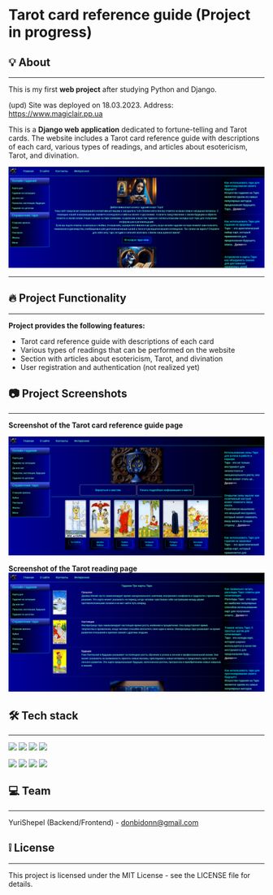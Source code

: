 # Tarot card reference guide (Project in progress)

## :bulb: About

___
This is my first **web project** after studying Python and Django.

(upd) Site was deployed on 18.03.2023. Address: https://www.magiclair.pp.ua

This is a **Django web application** dedicated to fortune-telling and Tarot cards. The website includes a Tarot card
reference guide with descriptions of each card, various types of readings, and articles about esotericism, Tarot, and
divination.

![Main Page](/static/images/for_readme/Index.png)
___

## :fire: Project Functionality

___
**Project provides the following features:**

* Tarot card reference guide with descriptions of each card
* Various types of readings that can be performed on the website
* Section with articles about esotericism, Tarot, and divination
* User registration and authentication (not realized yet)

## :camera: Project Screenshots

___
**Screenshot of the Tarot card reference guide page**

![Tarot Cards](/static/images/for_readme/TarotCards.png)

**Screenshot of the Tarot reading page**
![Tarot Divination](/static/images/for_readme/Divination.png)

## :hammer_and_wrench: Tech stack

___
![](https://www.vectorlogo.zone/logos/python/python-ar21.svg)
![](https://www.vectorlogo.zone/logos/djangoproject/djangoproject-ar21.svg)
![](https://www.vectorlogo.zone/logos/postgresql/postgresql-ar21.svg)
![](https://www.vectorlogo.zone/logos/redis/redis-ar21.svg)

![](https://www.vectorlogo.zone/logos/git-scm/git-scm-ar21.svg)
![](https://www.vectorlogo.zone/logos/w3_html5/w3_html5-ar21.svg)
![](https://www.vectorlogo.zone/logos/netlifyapp_watercss/netlifyapp_watercss-ar21.svg)
![](https://www.vectorlogo.zone/logos/getbootstrap/getbootstrap-ar21.svg)

## :computer: Team

___
YuriShepel (Backend/Frontend) - donbidonn@gmail.com

## :grey_exclamation: License

___
This project is licensed under the MIT License - see the LICENSE file for details.
